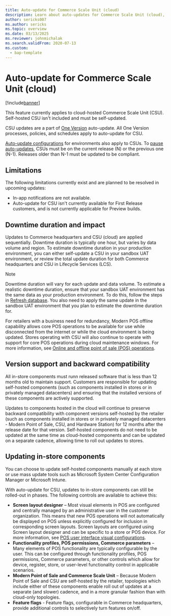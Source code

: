 ```yaml
---
title: Auto-update for Commerce Scale Unit (cloud)
description: Learn about auto-updates for Commerce Scale Unit (cloud), including limitations and an overview of downtime duration and impact.
author: sericks007
ms.author: sericks
ms.topic: overview
ms.date: 03/13/2025
ms.reviewer: johnmichalak
ms.search.validFrom: 2020-07-13
ms.custom: 
  - bap-template
---
```


# Auto-update for Commerce Scale Unit (cloud)

[!include[banner](../includes/banner.md)]

This feature currently applies to cloud-hosted Commerce Scale Unit (CSU). Self-hosted CSU isn't included and must be self-updated.

CSU updates are a part of [One Version](../lifecycle-services/oneversion-overview.md) auto-update. All One Version processes, policies, and schedules apply to auto-update for CSU.

[Auto-update configurations](../lifecycle-services/configure-service-updates.md) for environments also apply to CSUs. To [pause auto-updates](../lifecycle-services/pause-service-updates.md), CSUs must be on the current release (N) or the previous one (N-1). Releases older than N-1 must be updated to be compliant. 

## Limitations

The following limitations currently exist and are planned to be resolved in upcoming updates:

- In-app notifications are not available.
- Auto-update for CSU isn't currently available for First Release customers, and is not currently applicable for Preview builds.

## Downtime duration and impact

Updates to Commerce headquarters and CSU (cloud) are applied sequentially. Downtime duration is typically one hour, but varies by data volume and region. To estimate downtime duration in your production environment, you can either self-update a CSU in your sandbox UAT environment, or review the total update duration for both Commerce headquarters and CSU in Lifecycle Services (LCS).

> [!NOTE]
> Downtime duration will vary for each update and data volume. To estimate a realistic downtime duration, ensure that your sandbox UAT environment has the same data as your production environment. To do this, follow the steps in [Refresh database](../database/database-refresh.md). You also need to apply the same update in the sandbox UAT environment that you plan to estimate the downtime duration for.

For retailers with a business need for redundancy, Modern POS offline capability allows core POS operations to be available for use while disconnected from the internet or while the cloud environment is being updated. Stores operating with CSU will also continue to operate with support for core POS operations during cloud maintenance windows. For more information, see [Online and offline point of sale (POS) operations](../../../commerce/pos-operations.md).

## Version support and backward compatibility

All in-store components must runn released software that is less than 12 months old to maintain support. Customers are responsible for updating self-hosted components (such as components installed in stores or in privately managed datacenters) and ensuring that the installed versions of these components are actively supported.

Updates to components hosted in the cloud will continue to preserve backward compatibility with component versions self-hosted by the retailer (such as components installed in stores or in privately managed datacenters - Modern Point of Sale, CSU, and Hardware Station) for 12 months after the release date for that version. Self-hosted components do not need to be updated at the same time as cloud-hosted components and can be updated on a separate cadence, allowing time to roll out updates to stores.

## Updating in-store components

You can choose to update self-hosted components manually at each store or use mass update tools such as Microsoft System Center Configuration Manager or Microsoft Intune.

With auto-update for CSU, updates to in-store components can still be rolled-out in phases. The following controls are available to achieve this:

- **Screen layout designer** – Most visual elements in POS are configured and centrally managed by an administrative user in the customer organization. This means that new POS operations will not automatically be displayed on POS unless explicitly configured for inclusion in corresponding screen layouts. Screen layouts are configured using Screen layout designer and can be specific to a store or POS device. For more information, see [POS user interface visual configurations](../../../commerce/pos-screen-layouts.md).
- **Functionality profiles, POS permissions, Commerce parameters** – Many elements of POS functionality are typically configurable by the user. This can be configured through functionality profiles, POS permissions, Commerce parameters, or other controls which allow for device, register, store, or user-level functionality control in applicable scenarios.
- **Modern Point of Sale and Commerce Scale Unit** – Because Modern Point of Sale and CSU are self-hosted by the retailer, topologies which include either of these components enable roll out of updates at a separate (and slower) cadence, and in a more granular fashion than with cloud-only topologies.
- **Feature flags** - Feature flags, configurable in Commerce headquarters, provide additional controls to selectively turn features on/off.
